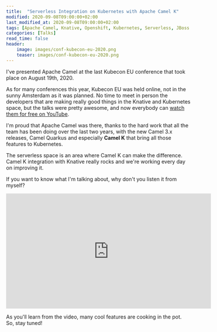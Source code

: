 ```yaml
---
title:  "Serverless Integration on Kubernetes with Apache Camel K"
modified: 2020-09-08T09:00:00+02:00
last_modified_at: 2020-09-08T09:00:00+02:00
tags: [Apache Camel, Knative, Openshift, Kubernetes, Serverless, JBoss Fuse]
categories: [Talks]
read_time: false
header:
    image: images/conf-kubecon-eu-2020.png
    teaser: images/conf-kubecon-eu-2020.png
---
```


I've presented Apache Camel at the last Kubecon EU conference that took place on August 19th, 2020.

As for many conferences this year, Kubecon EU was held online, not in the sunny Amsterdam as it was planned. No time to meet in person the developers that are making really good things in the Knative and Kubernetes space, but the 
talks were pretty awesome, and now everybody can [watch them for free on YouTube](https://www.youtube.com/playlist?list=PLj6h78yzYM2O1wlsM-Ma-RYhfT5LKq0XC).

I'm proud that Apache Camel was there, thanks to the hard work that all the team has been doing over the last two years, with the new Camel 3.x releases, Camel Quarkus and especially **Camel K** that bring all those features to Kubernetes.

The serverless space is an area where Camel K can make the difference. Camel K integration with Knative really rocks and we're working every day on improving it.

If you want to know what I'm talking about, why don't you listen it from myself?

<iframe width="560" height="315" src="https://www.youtube.com/embed/beJOCndVfaU" frameborder="0" allow="accelerometer; autoplay; encrypted-media; gyroscope; picture-in-picture" allowfullscreen></iframe>


As you'll learn from the video, many cool features are cooking in the pot. So, stay tuned!

